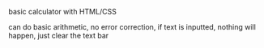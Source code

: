 basic calculator with HTML/CSS

can do basic arithmetic, no error correction, if text is inputted, nothing will happen, just clear the text bar
